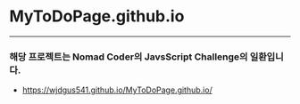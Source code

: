 # MyToDoPage.github.io

---

### 해당 프로젝트는 Nomad Coder의 JavsScript Challenge의 일환입니다.

- https://wjdgus541.github.io/MyToDoPage.github.io/
